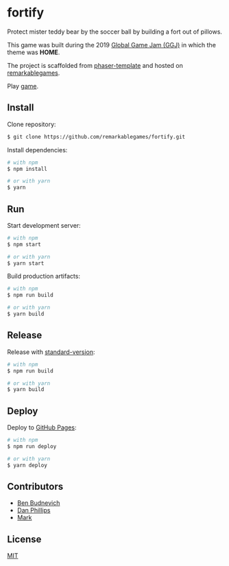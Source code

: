# fortify

Protect mister teddy bear by the soccer ball by building a fort out of pillows.

This game was built during the 2019 [Global Game Jam (GGJ)](https://globalgamejam.org/) in which the theme was **HOME**.

The project is scaffolded from [phaser-template](https://github.com/remarkablegames/phaser-template) and hosted on [remarkablegames](https://remarkablegames.org/).

Play [game](https://remarkablegames.org/fortify/).

## Install

Clone repository:

```sh
$ git clone https://github.com/remarkablegames/fortify.git
```

Install dependencies:

```sh
# with npm
$ npm install

# or with yarn
$ yarn
```

## Run

Start development server:

```sh
# with npm
$ npm start

# or with yarn
$ yarn start
```

Build production artifacts:

```sh
# with npm
$ npm run build

# or with yarn
$ yarn build
```

## Release

Release with [standard-version](https://github.com/conventional-changelog/standard-version):

```sh
# with npm
$ npm run build

# or with yarn
$ yarn build
```

## Deploy

Deploy to [GitHub Pages](https://pages.github.com):

```sh
# with npm
$ npm run deploy

# or with yarn
$ yarn deploy
```

## Contributors

- [Ben Budnevich](https://github.com/benox3)
- [Dan Phillips](https://github.com/danmakenoise)
- [Mark](https://github.com/remarkablemark)

## License

[MIT](LICENSE)
